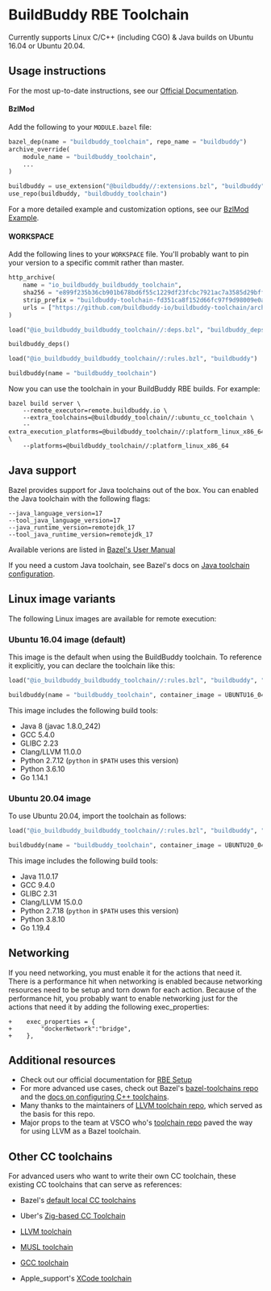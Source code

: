 # BuildBuddy RBE Toolchain

Currently supports Linux C/C++ (including CGO) & Java builds on Ubuntu 16.04 or Ubuntu 20.04.

## Usage instructions

For the most up-to-date instructions, see our [Official Documentation](https://buildbuddy.io/docs/rbe-setup).

#### BzlMod

Add the following to your `MODULE.bazel` file:

```python
bazel_dep(name = "buildbuddy_toolchain", repo_name = "buildbuddy")
archive_override(
    module_name = "buildbuddy_toolchain",
    ...
)

buildbuddy = use_extension("@buildbuddy//:extensions.bzl", "buildbuddy")
use_repo(buildbuddy, "buildbuddy_toolchain")
```

For a more detailed example and customization options, see our [BzlMod Example](https://github.com/buildbuddy-io/buildbuddy-toolchain/tree/master/examples/bzlmod).

#### WORKSPACE

Add the following lines to your `WORKSPACE` file. You'll probably want to pin your version to a specific commit rather than master.

```python
http_archive(
    name = "io_buildbuddy_buildbuddy_toolchain",
    sha256 = "e899f235b36cb901b678bd6f55c1229df23fcbc7921ac7a3585d29bff2bf9cfd",
    strip_prefix = "buildbuddy-toolchain-fd351ca8f152d66fc97f9d98009e0ae000854e8f",
    urls = ["https://github.com/buildbuddy-io/buildbuddy-toolchain/archive/fd351ca8f152d66fc97f9d98009e0ae000854e8f.tar.gz"],
)

load("@io_buildbuddy_buildbuddy_toolchain//:deps.bzl", "buildbuddy_deps")

buildbuddy_deps()

load("@io_buildbuddy_buildbuddy_toolchain//:rules.bzl", "buildbuddy")

buildbuddy(name = "buildbuddy_toolchain")
```

Now you can use the toolchain in your BuildBuddy RBE builds. For example:

```
bazel build server \
    --remote_executor=remote.buildbuddy.io \
    --extra_toolchains=@buildbuddy_toolchain//:ubuntu_cc_toolchain \
    --extra_execution_platforms=@buildbuddy_toolchain//:platform_linux_x86_64 \
    --platforms=@buildbuddy_toolchain//:platform_linux_x86_64
```

## Java support

Bazel provides support for Java toolchains out of the box.
You can enabled the Java toolchain with the following flags:

```
--java_language_version=17
--tool_java_language_version=17
--java_runtime_version=remotejdk_17
--tool_java_runtime_version=remotejdk_17
```

Available verions are listed in [Bazel's User Manual](https://bazel.build/docs/user-manual#java-language-version)

If you need a custom Java toolchain, see Bazel's docs on [Java toolchain configuration](https://bazel.build/docs/bazel-and-java#config-java-toolchains).

## Linux image variants

The following Linux images are available for remote execution:

### Ubuntu 16.04 image (**default**)

This image is the default when using the BuildBuddy toolchain. To
reference it explicitly, you can declare the toolchain like this:

```python
load("@io_buildbuddy_buildbuddy_toolchain//:rules.bzl", "buildbuddy", "UBUNTU16_04_IMAGE")

buildbuddy(name = "buildbuddy_toolchain", container_image = UBUNTU16_04_IMAGE)
```

This image includes the following build tools:

- Java 8 (javac 1.8.0_242)
- GCC 5.4.0
- GLIBC 2.23
- Clang/LLVM 11.0.0
- Python 2.7.12 (`python` in `$PATH` uses this version)
- Python 3.6.10
- Go 1.14.1

### Ubuntu 20.04 image

To use Ubuntu 20.04, import the toolchain as follows:

```python
load("@io_buildbuddy_buildbuddy_toolchain//:rules.bzl", "buildbuddy", "UBUNTU20_04_IMAGE")

buildbuddy(name = "buildbuddy_toolchain", container_image = UBUNTU20_04_IMAGE)
```

This image includes the following build tools:

- Java 11.0.17
- GCC 9.4.0
- GLIBC 2.31
- Clang/LLVM 15.0.0
- Python 2.7.18 (`python` in `$PATH` uses this version)
- Python 3.8.10
- Go 1.19.4

## Networking

If you need networking, you must enable it for the actions that need it. There
is a performance hit when networking is enabled because networking resources
need to be setup and torn down for each action. Because of the performance hit,
you probably want to enable networking just for the actions that need it by
adding the following exec_properties:

```
+    exec_properties = {
+        "dockerNetwork":"bridge",
+    },
```

## Additional resources

- Check out our official documentation for [RBE Setup](https://www.buildbuddy.io/docs/rbe-setup)
- For more advanced use cases, check out Bazel's [bazel-toolchains repo](https://github.com/bazelbuild/bazel-toolchains) and the [docs on configuring C++ toolchains](https://docs.bazel.build/versions/master/tutorial/cc-toolchain-config.html).
- Many thanks to the maintainers of [LLVM toolchain repo](https://github.com/bazel-contrib/toolchains_llvm), which served as the basis for this repo.
- Major props to the team at VSCO who's [toolchain repo](https://github.com/vsco/bazel-toolchains) paved the way for using LLVM as a Bazel toolchain.

## Other CC toolchains

For advanced users who want to write their own CC toolchain, these existing CC toolchains that can serve as references:

- Bazel's [default local CC toolchains](https://cs.opensource.google/bazel/bazel/+/master:tools/cpp/;drc=bd2da6e977172398bb6612c3a45e91fd1192961a)

- Uber's [Zig-based CC Toolchain](https://github.com/uber/hermetic_cc_toolchain/)

- [LLVM toolchain](https://github.com/bazel-contrib/toolchains_llvm)

- [MUSL toolchain](https://github.com/bazel-contrib/musl-toolchain)

- [GCC toolchain](https://github.com/f0rmiga/gcc-toolchain)

- Apple_support's [XCode toolchain](https://github.com/bazelbuild/apple_support/blob/a40bcaa218ee423168dd3f9af8085e6bacac2f9f/crosstool/cc_toolchain_config.bzl#L14)

